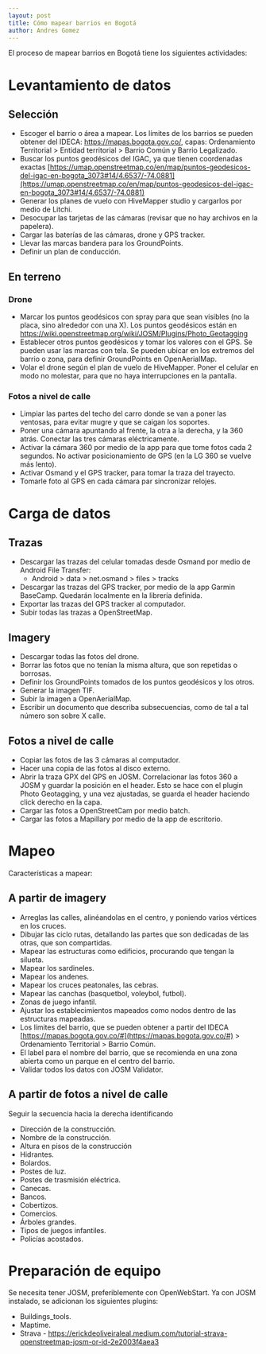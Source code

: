 ```yaml
---
layout: post
title: Cómo mapear barrios en Bogotá
author: Andres Gomez
---
```


El proceso de mapear barrios en Bogotá tiene los siguientes actividades:

# Levantamiento de datos

## Selección

- Escoger el barrio o área a mapear. Los límites de los barrios se pueden obtener del IDECA: https://mapas.bogota.gov.co/, capas: Ordenamiento Territorial > Entidad territorial > Barrio Común y Barrio Legalizado.
- Buscar los puntos geodésicos del IGAC, ya que tienen coordenadas exactas [https://umap.openstreetmap.co/en/map/puntos-geodesicos-del-igac-en-bogota_3073#14/4.6537/-74.0881](https://umap.openstreetmap.co/en/map/puntos-geodesicos-del-igac-en-bogota_3073#14/4.6537/-74.0881)
- Generar los planes de vuelo con HiveMapper studio y cargarlos por medio de Litchi.
- Desocupar las tarjetas de las cámaras (revisar que no hay archivos en la papelera).
- Cargar las baterías de las cámaras, drone y GPS tracker.
- Llevar las marcas bandera para los GroundPoints.
- Definir un plan de conducción.

## En terreno

### Drone

- Marcar los puntos geodésicos con spray para que sean visibles (no la placa, sino alrededor con una X). Los puntos geodésicos están en https://wiki.openstreetmap.org/wiki/JOSM/Plugins/Photo_Geotagging
- Establecer otros puntos geodésicos y tomar los valores con el GPS. Se pueden usar las marcas con tela. Se pueden ubicar en los extremos del barrio o zona, para definir GroundPoints en OpenAerialMap.
- Volar el drone según el plan de vuelo de HiveMapper. Poner el celular en modo no molestar, para que no haya interrupciones en la pantalla.

### Fotos a nivel de calle

- Limpiar las partes del techo del carro donde se van a poner las ventosas, para evitar mugre y que se caigan los soportes.
- Poner una cámara apuntando al frente, la otra a la derecha, y la 360 atrás. Conectar las tres cámaras eléctricamente.
- Activar la cámara 360 por medio de la app para que tome fotos cada 2 segundos. No activar posicionamiento de GPS (en la LG 360 se vuelve más lento).
- Activar Osmand y el GPS tracker, para tomar la traza del trayecto.
- Tomarle foto al GPS en cada cámara par sincronizar relojes.

# Carga de datos

## Trazas

- Descargar las trazas del celular tomadas desde Osmand por medio de Android File Transfer:
  - Android > data > net.osmand > files > tracks
- Descargar las trazas del GPS tracker, por medio de la app Garmin BaseCamp. Quedarán localmente en la librería definida.
- Exportar las trazas del GPS tracker al computador.
- Subir todas las trazas a OpenStreetMap.

## Imagery

- Descargar todas las fotos del drone.
- Borrar las fotos que no tenían la misma altura, que son repetidas o borrosas.
- Definir los GroundPoints tomados de los puntos geodésicos y los otros.
- Generar la imagen TIF.
- Subir la imagen a OpenAerialMap.
- Escribir un documento que describa subsecuencias, como de tal a tal número son sobre X calle.

## Fotos a nivel de calle

- Copiar las fotos de las 3 cámaras al computador.
- Hacer una copia de las fotos al disco externo.
- Abrir la traza GPX del GPS en JOSM. Correlacionar las fotos 360 a JOSM y guardar la posición en el header. Esto se hace con el plugin Photo Geotagging, y una vez ajustadas, se guarda el header haciendo click derecho en la capa.
- Cargar las fotos a OpenStreetCam por medio batch.
- Cargar las fotos a Mapillary por medio de la app de escritorio.

# Mapeo

Características a mapear:

## A partir de imagery

- Arreglas las calles, alinéandolas en el centro, y poniendo varios vértices en los cruces.
- Dibujar las ciclo rutas, detallando las partes que son dedicadas de las otras, que son compartidas.
- Mapear las estructuras como edificios, procurando que tengan la silueta.
- Mapear los sardineles.
- Mapear los andenes.
- Mapear los cruces peatonales, las cebras.
- Mapear las canchas (basquetbol, voleybol, futbol).
- Zonas de juego infantil.
- Ajustar los establecimientos mapeados como nodos dentro de las estructuras mapeadas.
- Los límites del barrio, que se pueden obtener a partir del IDECA [https://mapas.bogota.gov.co/#](https://mapas.bogota.gov.co/#) > Ordenamiento Territorial > Barrio Común.
- El label para el nombre del barrio, que se recomienda en una zona abierta como un parque en el centro del barrio.
- Validar todos los datos con JOSM Validator.

## A partir de fotos a nivel de calle

Seguir la secuencia hacia la derecha identificando

- Dirección de la construcción.
- Nombre de la construcción.
- Altura en pisos de la construcción
- Hidrantes.
- Bolardos.
- Postes de luz.
- Postes de trasmisión eléctrica.
- Canecas.
- Bancos.
- Cobertizos.
- Comercios.
- Árboles grandes.
- Tipos de juegos infantiles.
- Policías acostados.

# Preparación de equipo

Se necesita tener JOSM, preferiblemente con OpenWebStart. Ya con JOSM instalado, se adicionan los siguientes plugins:

* Buildings_tools.
* Maptime.
* Strava - https://erickdeoliveiraleal.medium.com/tutorial-strava-openstreetmap-josm-or-id-2e2003f4aea3

